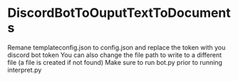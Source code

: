 # DiscordBotToOuputTextToDocuments
Remane templateconfig.json to config.json and replace the token with you discord bot token
You can also change the file path to write to a different file (a file is created if not found)
Make sure to run bot.py prior to running interpret.py